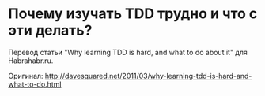 Почему изучать TDD трудно и что с эти делать?
=============================================

Перевод статьи "Why learning TDD is hard, and what to do about it" для Habrahabr.ru.

Оригинал: http://davesquared.net/2011/03/why-learning-tdd-is-hard-and-what-to-do.html